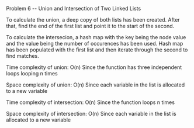 Problem 6  -- Union and Intersection of Two Linked Lists

To calculate the union, a deep copy of both lists has been created. After that, find the end of the first list and point it to the start of the second.

To calculate the intersecion, a hash map with the key being the node value and the value being the number of occurences has been used. Hash map has been populated with the first list and then iterate through the second to find matches.

Time complexity of union: O(n) 
Since the function has three independent loops looping n times

Space complexity of union: O(n) 
Since each variable in the list is allocated to a new variable

Time complexity of intersection: O(n) 
Since the function loops n times

Space complexity of intersection: O(n) 
Since each variable in the list is allocated to a new variable
